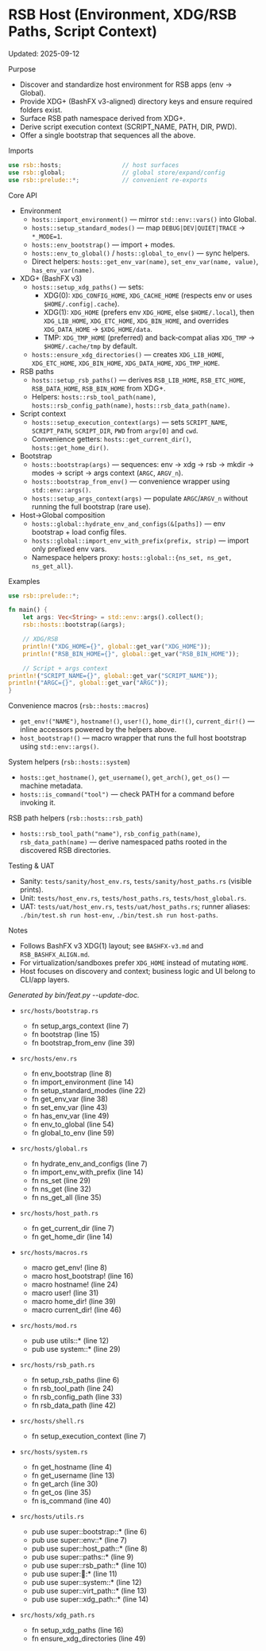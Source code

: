 # RSB Host (Environment, XDG/RSB Paths, Script Context)

Updated: 2025-09-12

Purpose
- Discover and standardize host environment for RSB apps (env → Global).
- Provide XDG+ (BashFX v3-aligned) directory keys and ensure required folders exist.
- Surface RSB path namespace derived from XDG+.
- Derive script execution context (SCRIPT_NAME, PATH, DIR, PWD).
- Offer a single bootstrap that sequences all the above.

Imports
```rust
use rsb::hosts;                 // host surfaces
use rsb::global;                // global store/expand/config
use rsb::prelude::*;            // convenient re-exports
```

Core API
- Environment
  - `hosts::import_environment()` — mirror `std::env::vars()` into Global.
  - `hosts::setup_standard_modes()` — map `DEBUG|DEV|QUIET|TRACE` → `*_MODE=1`.
  - `hosts::env_bootstrap()` — import + modes.
  - `hosts::env_to_global()` / `hosts::global_to_env()` — sync helpers.
  - Direct helpers: `hosts::get_env_var(name)`, `set_env_var(name, value)`, `has_env_var(name)`.
- XDG+ (BashFX v3)
  - `hosts::setup_xdg_paths()` — sets:
    - XDG(0): `XDG_CONFIG_HOME`, `XDG_CACHE_HOME` (respects env or uses `$HOME/.config|.cache`).
    - XDG(1): `XDG_HOME` (prefers env `XDG_HOME`, else `$HOME/.local`), then
      `XDG_LIB_HOME`, `XDG_ETC_HOME`, `XDG_BIN_HOME`, and overrides `XDG_DATA_HOME` → `$XDG_HOME/data`.
    - TMP: `XDG_TMP_HOME` (preferred) and back‑compat alias `XDG_TMP` → `$HOME/.cache/tmp` by default.
  - `hosts::ensure_xdg_directories()` — creates `XDG_LIB_HOME`, `XDG_ETC_HOME`, `XDG_BIN_HOME`, `XDG_DATA_HOME`, `XDG_TMP_HOME`.
- RSB paths
  - `hosts::setup_rsb_paths()` — derives `RSB_LIB_HOME`, `RSB_ETC_HOME`, `RSB_DATA_HOME`, `RSB_BIN_HOME` from XDG+.
  - Helpers: `hosts::rsb_tool_path(name)`, `hosts::rsb_config_path(name)`, `hosts::rsb_data_path(name)`.
- Script context
  - `hosts::setup_execution_context(args)` — sets `SCRIPT_NAME`, `SCRIPT_PATH`, `SCRIPT_DIR`, `PWD` from `argv[0]` and `cwd`.
  - Convenience getters: `hosts::get_current_dir()`, `hosts::get_home_dir()`.
- Bootstrap
  - `hosts::bootstrap(args)` — sequences: env → xdg → rsb → mkdir → modes → script → args context (`ARGC`, `ARGV_n`).
  - `hosts::bootstrap_from_env()` — convenience wrapper using `std::env::args()`.
  - `hosts::setup_args_context(args)` — populate `ARGC`/`ARGV_n` without running the full bootstrap (rare use).
- Host→Global composition
  - `hosts::global::hydrate_env_and_configs(&[paths])` — env bootstrap + load config files.
  - `hosts::global::import_env_with_prefix(prefix, strip)` — import only prefixed env vars.
  - Namespace helpers proxy: `hosts::global::{ns_set, ns_get, ns_get_all}`.

Examples
```rust
use rsb::prelude::*;

fn main() {
    let args: Vec<String> = std::env::args().collect();
    rsb::hosts::bootstrap(&args);

    // XDG/RSB
    println!("XDG_HOME={}", global::get_var("XDG_HOME"));
    println!("RSB_BIN_HOME={}", global::get_var("RSB_BIN_HOME"));

    // Script + args context
println!("SCRIPT_NAME={}", global::get_var("SCRIPT_NAME"));
println!("ARGC={}", global::get_var("ARGC"));
}
```

Convenience macros (`rsb::hosts::macros`)
- `get_env!("NAME")`, `hostname!()`, `user!()`, `home_dir!()`, `current_dir!()` — inline accessors powered by the helpers above.
- `host_bootstrap!()` — macro wrapper that runs the full host bootstrap using `std::env::args()`.

System helpers (`rsb::hosts::system`)
- `hosts::get_hostname()`, `get_username()`, `get_arch()`, `get_os()` — machine metadata.
- `hosts::is_command("tool")` — check PATH for a command before invoking it.

RSB path helpers (`rsb::hosts::rsb_path`)
- `hosts::rsb_tool_path("name")`, `rsb_config_path(name)`, `rsb_data_path(name)` — derive namespaced paths rooted in the discovered RSB directories.

Testing & UAT
- Sanity: `tests/sanity/host_env.rs`, `tests/sanity/host_paths.rs` (visible prints).
- Unit: `tests/host_env.rs`, `tests/host_paths.rs`, `tests/host_global.rs`.
- UAT: `tests/uat/host_env.rs`, `tests/uat/host_paths.rs`; runner aliases: `./bin/test.sh run host-env`, `./bin/test.sh run host-paths`.

Notes
- Follows BashFX v3 XDG(1) layout; see `BASHFX-v3.md` and `RSB_BASHFX_ALIGN.md`.
- For virtualization/sandboxes prefer `XDG_HOME` instead of mutating `HOME`.
- Host focuses on discovery and context; business logic and UI belong to CLI/app layers.

<!-- feat:host -->

_Generated by bin/feat.py --update-doc._

* `src/hosts/bootstrap.rs`
  - fn setup_args_context (line 7)
  - fn bootstrap (line 15)
  - fn bootstrap_from_env (line 39)

* `src/hosts/env.rs`
  - fn env_bootstrap (line 8)
  - fn import_environment (line 14)
  - fn setup_standard_modes (line 22)
  - fn get_env_var (line 38)
  - fn set_env_var (line 43)
  - fn has_env_var (line 49)
  - fn env_to_global (line 54)
  - fn global_to_env (line 59)

* `src/hosts/global.rs`
  - fn hydrate_env_and_configs (line 7)
  - fn import_env_with_prefix (line 14)
  - fn ns_set (line 29)
  - fn ns_get (line 32)
  - fn ns_get_all (line 35)

* `src/hosts/host_path.rs`
  - fn get_current_dir (line 7)
  - fn get_home_dir (line 14)

* `src/hosts/macros.rs`
  - macro get_env! (line 8)
  - macro host_bootstrap! (line 16)
  - macro hostname! (line 24)
  - macro user! (line 31)
  - macro home_dir! (line 39)
  - macro current_dir! (line 46)

* `src/hosts/mod.rs`
  - pub use utils::* (line 12)
  - pub use system::* (line 29)

* `src/hosts/rsb_path.rs`
  - fn setup_rsb_paths (line 6)
  - fn rsb_tool_path (line 24)
  - fn rsb_config_path (line 33)
  - fn rsb_data_path (line 42)

* `src/hosts/shell.rs`
  - fn setup_execution_context (line 7)

* `src/hosts/system.rs`
  - fn get_hostname (line 4)
  - fn get_username (line 13)
  - fn get_arch (line 30)
  - fn get_os (line 35)
  - fn is_command (line 40)

* `src/hosts/utils.rs`
  - pub use super::bootstrap::* (line 6)
  - pub use super::env::* (line 7)
  - pub use super::host_path::* (line 8)
  - pub use super::paths::* (line 9)
  - pub use super::rsb_path::* (line 10)
  - pub use super::shell::* (line 11)
  - pub use super::system::* (line 12)
  - pub use super::virt_path::* (line 13)
  - pub use super::xdg_path::* (line 14)

* `src/hosts/xdg_path.rs`
  - fn setup_xdg_paths (line 16)
  - fn ensure_xdg_directories (line 49)

<!-- /feat:host -->
